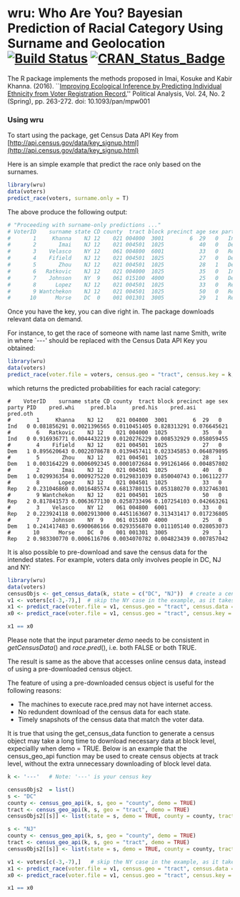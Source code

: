 # wru: Who Are You? Bayesian Prediction of Racial Category Using Surname and Geolocation [![Build Status](https://travis-ci.org/kosukeimai/wru.svg?branch=master)](https://travis-ci.org/kosukeimai/wru) [![CRAN_Status_Badge](http://www.r-pkg.org/badges/version/wru)](https://cran.r-project.org/package=wru)


The R package implements the methods proposed in Imai, Kosuke and Kabir Khanna. (2016). ``[Improving Ecological Inference by Predicting Individual Ethnicity from Voter Registration Record.](http://imai.princeton.edu/research/race.html)'' Political Analysis, Vol. 24, No. 2 (Spring), pp. 263-272. doi: 10.1093/pan/mpw001 

### Using wru

To start using the package, get Census Data API Key from [http://api.census.gov/data/key_signup.html](http://api.census.gov/data/key_signup.html)

Here is an simple example that predict the race only based on the surnames. 
```r
library(wru)
data(voters)
predict_race(voters, surname.only = T)
```

The above produce the following output:
```r
# "Proceeding with surname-only predictions ..."
# VoterID    surname state CD county  tract block precinct age sex party PID pred.whi   pred.bla   pred.his   pred.asi pred.oth
#       1     Khanna    NJ 12    021 004000  3001        6  29   0   Ind   0   0.0676 0.00430000 0.00820000 0.86680000  0.05310
#       2       Imai    NJ 12    021 004501  1025           40   0   Dem   1   0.0812 0.00240000 0.06890000 0.73750000  0.11000
#       3    Velasco    NY 12    061 004800  6001           33   0   Rep   2   0.0594 0.00260000 0.82270000 0.10510000  0.01020
#       4    Fifield    NJ 12    021 004501  1025           27   0   Dem   1   0.9355 0.00220000 0.02850000 0.00780000  0.02590
#       5       Zhou    NJ 12    021 004501  1025           28   1   Dem   1   0.0098 0.00180000 0.00065000 0.98200000  0.00575
#       6   Ratkovic    NJ 12    021 004000  1025           35   0   Ind   0   0.9187 0.01083333 0.01083333 0.01083333  0.04880
#       7    Johnson    NY  9    061 015100  4000           25   0   Dem   1   0.5897 0.34630000 0.02360000 0.00540000  0.03500
#       8      Lopez    NJ 12    021 004501  1025           33   0   Rep   2   0.0486 0.00570000 0.92920000 0.01020000  0.00630
#       9 Wantchekon    NJ 12    021 004501  1025           50   0   Rep   2   0.6665 0.08530000 0.13670000 0.07970000  0.03180
#      10      Morse    DC  0    001 001301  3005           29   1   Rep   2   0.9054 0.04310000 0.02060000 0.00720000  0.02370
```

Once you have the key, you can dive right in. The package downloads relevant data on demand.

For instance, to get the race of someone with name last name Smith, write in where `---' should be replaced with the Census Data API Key you obtained: 

```r
library(wru)
data(voters)
predict_race(voter.file = voters, census.geo = "tract", census.key = k, party = "PID")
```

which returns the predicted probabilities for each racial category:

```
#    VoterID    surname state CD county  tract block precinct age sex party PID    pred.whi     pred.bla     pred.his    pred.asi    pred.oth
#        1     Khanna    NJ 12    021 004000  3001        6  29   0   Ind   0 0.081856291 0.0021396565 0.0110451405 0.828313291 0.076645621
#        6   Ratkovic    NJ 12    021 004000  1025           35   0   Ind   0 0.916936771 0.0044432219 0.0120276229 0.008532929 0.058059455
#        4    Fifield    NJ 12    021 004501  1025           27   0   Dem   1 0.895620643 0.0022078678 0.0139457411 0.023345853 0.064879895
#        5       Zhou    NJ 12    021 004501  1025           28   1   Dem   1 0.003164229 0.0006092345 0.0001072684 0.991261466 0.004857802
#        2       Imai    NJ 12    021 004501  1025           40   0   Dem   1 0.029936354 0.0009275220 0.0129831039 0.850040743 0.106112277
#        8      Lopez    NJ 12    021 004501  1025           33   0   Rep   2 0.231046860 0.0016485574 0.6813780115 0.053180270 0.032746301
#        9 Wantchekon    NJ 12    021 004501  1025           50   0   Rep   2 0.817841573 0.0063677130 0.0258733496 0.107254103 0.042663261
#        3    Velasco    NY 12    061 004800  6001           33   0   Rep   2 0.223924118 0.0002913000 0.4451163607 0.313431417 0.017236805
#        7    Johnson    NY  9    061 015100  4000           25   0   Dem   1 0.241417483 0.6900686166 0.0293556870 0.011105140 0.028053073
#       10      Morse    DC  0    001 001301  3005           29   1   Rep   2 0.983300770 0.0006116706 0.0034070782 0.004823439 0.007857042
```

It is also possible to pre-download and save the census data for the intended states. For example, voters data only involves people in DC, NJ and NY:
```r
library(wru)
data(voters)
censusObjs <- get_census_data(k, state = c("DC", "NJ"))  # create a census object that covers only NJ and DC 
v1 <- voters[c(-3,-7),]  # skip the NY case in the example, as it takes too long to get the census data of NY
x1 <- predict_race(voter.file = v1, census.geo = "tract", census.data = censusObjs, party = "PID")
x0 <- predict_race(voter.file = v1, census.geo = "tract", census.key = k, party = "PID")

x1 == x0
```

Please note that the input parameter $demo$ needs to be consistent in $getCensusData()$ and $race.pred()$, i.e. both FALSE or both TRUE.

The result is same as the above that accesses online census data, instead of using a pre-downloaded census object.

The feature of using a pre-downloaded census object is useful for the following reasons:

* The machines to execute race.pred may not have internet access. 
* No redundent download of the census data for each state. 
* Timely snapshots of the census data that match the voter data.

It is true that using the get_census_data function to generate a census object may take a long time to download necessary data at block level, expeciallly when demo = TRUE. Below is an example that the census_geo_api function may be used to create census objects at track level, without the extra unnecessary downloading of block level data.

```r
k <- '---'   # Note: '---' is your census key

censusObjs2  = list()
s <- "DC"
county <- census_geo_api(k, s, geo = "county", demo = TRUE)
tract <- census_geo_api(k, s, geo = "tract", demo = TRUE)
censusObjs2[[s]] <- list(state = s, demo = TRUE, county = county, tract = tract)

s <- "NJ"
county <- census_geo_api(k, s, geo = "county", demo = TRUE)
tract <- census_geo_api(k, s, geo = "tract", demo = TRUE)
censusObjs2[[s]] <- list(state = s, demo = TRUE, county = county, tract = tract)

v1 <- voters[c(-3,-7),]   # skip the NY case in the example, as it takes too long to get the census data of NY
x1 <- predict_race(voter.file = v1, census.geo = "tract", census.data = censusObjs2, party = "PID", demo = TRUE)
x0 <- predict_race(voter.file = v1, census.geo = "tract", census.key = k, party = "PID", demo = TRUE)

x1 == x0
```
